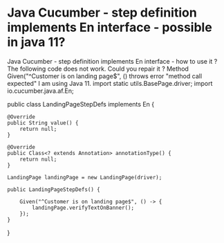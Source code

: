 
# Java Cucumber - step definition implements En interface - possible in java 11?

Java Cucumber - step definition implements En interface - how to use it ?
The following code does not work. Could you repair it ?
Method Given("^Customer is on landing page$", () throws error "method call expected"
I am using Java 11.
import static utils.BasePage.driver;
import io.cucumber.java.af.En;

public class LandingPageStepDefs implements En {
    
    @Override
    public String value() {
        return null;
    }
    
    @Override
    public Class<? extends Annotation> annotationType() {
        return null;
    }
    
    LandingPage landingPage = new LandingPage(driver);

    public LandingPageStepDefs() {
    
        Given("^Customer is on landing page$", () -> {
            landingPage.verifyTextOnBanner();
        });   
    }
}


        